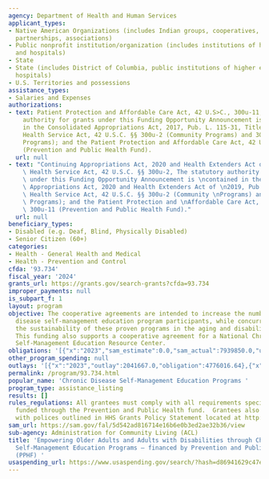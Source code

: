 ```yaml
---
agency: Department of Health and Human Services
applicant_types:
- Native American Organizations (includes Indian groups, cooperatives, corporations,
  partnerships, associations)
- Public nonprofit institution/organization (includes institutions of higher education
  and hospitals)
- State
- State (includes District of Columbia, public institutions of higher education and
  hospitals)
- U.S. Territories and possessions
assistance_types:
- Salaries and Expenses
authorizations:
- text: Patient Protection and Affordable Care Act, 42 U.S>C., 300u-11, The statutory
    authority for grants under this Funding Opportunity Announcement is contained
    in the Consolidated Appropriations Act, 2017, Pub. L. 115-31, Title II; Public
    Health Service Act, 42 U.S.C. §§ 300u-2 (Community Programs) and 300u-3 (Information
    Programs); and the Patient Protection and Affordable Care Act, 42 U.S.C. § 300u-11
    (Prevention and Public Health Fund).
  url: null
- text: "Continuing Appropriations Act, 2020 and Health Extenders Act of 2019, Public\
    \ Health Service Act, 42 U.S.C. §§ 300u-2, The statutory authority for grants\
    \ under this Funding Opportunity Announcement is \ncontained in the Continuing\
    \ Appropriations Act, 2020 and Health Extenders Act of \n2019, Pub.L.116-59; Public\
    \ Health Service Act, 42 U.S.C. §§ 300u-2 (Community \nPrograms) and 300u-3 (Information\
    \ Programs); and the Patient Protection and \nAffordable Care Act, 42 U.S.C. §\
    \ 300u-11 (Prevention and Public Health Fund)."
  url: null
beneficiary_types:
- Disabled (e.g. Deaf, Blind, Physically Disabled)
- Senior Citizen (60+)
categories:
- Health - General Health and Medical
- Health - Prevention and Control
cfda: '93.734'
fiscal_year: '2024'
grants_url: https://grants.gov/search-grants?cfda=93.734
improper_payments: null
is_subpart_f: 1
layout: program
objective: The cooperative agreements are intended to increase the number of chronic
  disease self-management education program participants, while concurrently increasing
  the sustainability of these proven programs in the aging and disability networks.
  This funding also supports a cooperative agreement for a National Chronic Disease
  Self-Management Education Resource Center.
obligations: '[{"x":"2023","sam_estimate":0.0,"sam_actual":7939850.0,"usa_spending_actual":7939850.64},{"x":"2024","sam_estimate":0.0,"sam_actual":0.0,"usa_spending_actual":7831743.96},{"x":"2025","sam_estimate":0.0,"sam_actual":0.0,"usa_spending_actual":-430.0}]'
other_program_spending: null
outlays: '[{"x":"2023","outlay":2041667.0,"obligation":4776016.64},{"x":"2024","outlay":290989.94,"obligation":5660692.0},{"x":"2025","outlay":0.0,"obligation":0.0}]'
permalink: /program/93.734.html
popular_name: 'Chronic Disease Self-Management Education Programs '
program_type: assistance_listing
results: []
rules_regulations: All grantees must comply with all requirements specified for grants
  funded through the Prevention and Public Health fund.  Grantees also must comply
  with polices outlined in HHS Grants Policy Statement located at http://www.hhs.gov/asfr/ogapa/grantinformation/hhsgps107.pdf
sam_url: https://sam.gov/fal/5d542ad816714e16b6e0b3ed2ae32b36/view
sub-agency: Administration for Community Living (ACL)
title: 'Empowering Older Adults and Adults with Disabilities through Chronic Disease
  Self-Management Education Programs – financed by Prevention and Public Health Funds
  (PPHF) '
usaspending_url: https://www.usaspending.gov/search/?hash=d86941629c47e81cbc8a40efb6e72641
---
```

